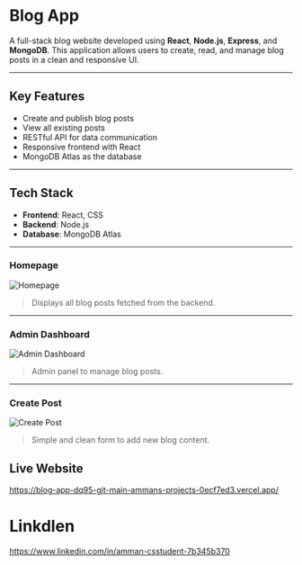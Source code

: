 
#  Blog App

A full-stack blog website developed using **React**, **Node.js**, **Express**, and **MongoDB**. This application allows users to create, read, and manage blog posts in a clean and responsive UI.

---

##  Key Features

- Create and publish blog posts
- View all existing posts
- RESTful API for data communication
- Responsive frontend with React
- MongoDB Atlas as the database

---

## Tech Stack

- **Frontend**: React, CSS
- **Backend**: Node.js
- **Database**: MongoDB Atlas

---

###  Homepage

![Homepage](https://user-images.githubusercontent.com/217797169/460295438-79061280-9e4a-4fd4-85a2-e665e42986d2.png)

> Displays all blog posts fetched from the backend.

---

###  Admin Dashboard

![Admin Dashboard](https://user-images.githubusercontent.com/217797169/460297497-9c17fa3b-f0f7-49bb-85c5-c3255b37e902.png)

> Admin panel to manage blog posts.

---

###  Create Post

![Create Post](https://user-images.githubusercontent.com/217797169/460298964-881da2ba-0aff-4ee6-a130-0a735ff35108.png)

> Simple and clean form to add new blog content.


##  Live Website 
https://blog-app-dq95-git-main-ammans-projects-0ecf7ed3.vercel.app/

# Linkdlen
https://www.linkedin.com/in/amman-csstudent-7b345b370


